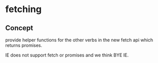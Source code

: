 
# fetching

## Concept
provide helper functions for the other verbs in the new fetch api which returns promises.

IE does not support fetch or promises and we think BYE IE.
